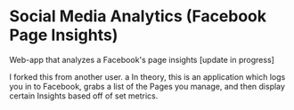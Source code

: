 # Social Media Analytics (Facebook Page Insights)
Web-app that analyzes a Facebook's page insights [update in progress]

I forked this from another user. a
In theory, this is an application which logs you in to Facebook, grabs a list of the Pages you manage, and then display certain Insights based off of set metrics.
